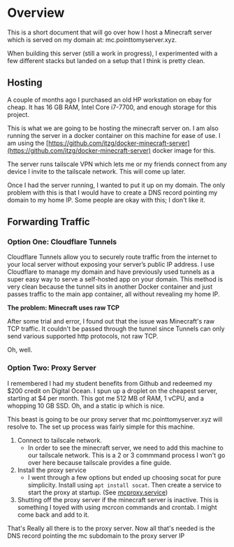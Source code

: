 # Overview
This is a short document that will go over how I host a Minecraft server which is served on my domain at: mc.pointtomyserver.xyz.

When building this server (still a work in progress), I experimented with a few different stacks but landed on a setup that I think is pretty clean.

## Hosting
A couple of months ago I purchased an old HP workstation on ebay for cheap. It has 16 GB RAM, Intel Core i7-7700, and enough storage for this project.

This is what we are going to be hosting the minecraft server on. I am also running the server in a docker container on this machine for ease of use. I am using the [https://github.com/itzg/docker-minecraft-server](https://github.com/itzg/docker-minecraft-server) docker image for this.

The server runs tailscale VPN which lets me or my friends connect from any device I invite to the tailscale network. This will come up later.

Once I had the server running, I wanted to put it up on my domain. The only problem with this is that I would have to create a DNS record pointing my domain to my home IP. Some people are okay with this; I don't like it.

## Forwarding Traffic

### Option One: Cloudflare Tunnels
Cloudflare Tunnels allow you to securely route traffic from the internet to your local server without exposing your server’s public IP address. I use Cloudflare to manage my domain and have previously used tunnels as a super easy way to serve a self-hosted app on your domain. This method is very clean because the tunnel sits in another Docker container and just passes traffic to the main app container, all without revealing my home IP.

**The problem: Minecraft uses raw TCP**  

After some trial and error, I found out that the issue was Minecraft's raw TCP traffic. It couldn't be passed through the tunnel since Tunnels can only send various supported http protocols, not raw TCP.

Oh, well.

### Option Two: Proxy Server
I remembered I had my student benefits from Github and redeemed my $200 credit on Digital Ocean. I spun up a droplet on the cheapest server, starting at $4 per month. This got me 512 MB of RAM, 1 vCPU, and a whopping 10 GB SSD. Oh, and a static ip which is nice.

This beast is going to be our proxy server that mc.pointtomyserver.xyz will resolve to. The set up process was fairly simple for this machine.

1. Connect to tailscale network.
    - In order to see the minecraft server, we need to add this machine to our tailscale network. This is a 2 or 3 commmand process I won't go over here because tailscale provides a fine guide.
2. Install the proxy service
    - I went through a few options but ended up choosing socat for pure simplicity. Install using `apt install socat`. Then create a service to start the proxy at startup. (See [mcproxy.service](mcproxy.service))
3. Shutting off the proxy server if the minecraft server is inactive. This is something I toyed with using mcrcon commands and crontab. I might come back and add to it.

That's Really all there is to the proxy server. Now all that's needed is the DNS record pointing the mc subdomain to the proxy server IP
